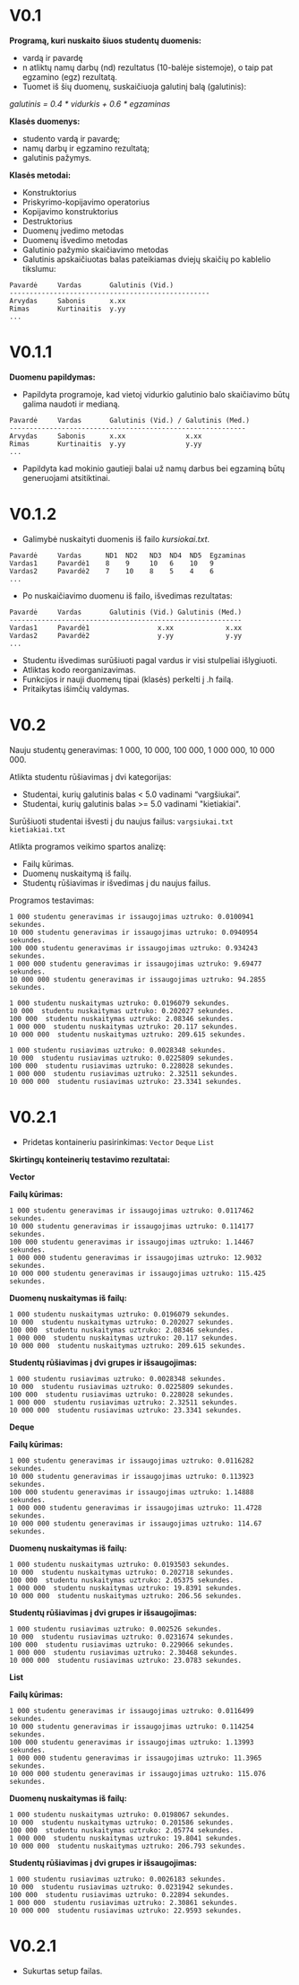 # V0.1

**Programą, kuri nuskaito šiuos studentų duomenis:**
 - vardą ir pavardę
 - n atliktų namų darbų (nd) rezultatus (10-balėje sistemoje), o taip pat egzamino (egz) rezultatą.
- Tuomet iš šių duomenų, suskaičiuoja galutinį balą (galutinis):

*galutinis = 0.4 * vidurkis + 0.6 * egzaminas*

**Klasės duomenys:**
  - studento vardą ir pavardę;
  - namų darbų ir egzamino rezultatą;
  - galutinis pažymys.

**Klasės metodai:**

  - Konstruktorius 
  - Priskyrimo-kopijavimo operatorius
  - Kopijavimo konstruktorius
  - Destruktorius
  - Duomenų įvedimo metodas
  - Duomenų išvedimo metodas
  - Galutinio pažymio skaičiavimo metodas
  - Galutinis apskaičiuotas balas pateikiamas dviejų skaičių po kablelio tikslumu:

  ```
  Pavardė     Vardas       Galutinis (Vid.)
  --------------------------------------------------
  Arvydas     Sabonis      x.xx
  Rimas       Kurtinaitis  y.yy
  ...
```

# V0.1.1
**Duomenu papildymas:**
 - Papildyta programoje, kad vietoj vidurkio galutinio balo skaičiavimo būtų galima naudoti ir medianą.
```
Pavardė     Vardas       Galutinis (Vid.) / Galutinis (Med.)
-----------------------------------------------------------
Arvydas     Sabonis      x.xx               x.xx
Rimas       Kurtinaitis  y.yy               y.yy
...
```
 - Papildyta kad mokinio gautieji balai už namų darbus bei egzaminą būtų generuojami atsitiktinai.

# V0.1.2
 - Galimybė nuskaityti duomenis iš failo *kursiokai.txt*. 
 ```
Pavardė     Vardas      ND1  ND2   ND3  ND4  ND5  Egzaminas
Vardas1     Pavardė1    8    9     10   6    10   9
Vardas2     Pavardė2    7    10    8    5    4    6
...
```
- Po nuskaičiavimo duomenu iš failo, išvedimas rezultatas:
```
Pavardė     Vardas       Galutinis (Vid.) Galutinis (Med.)
----------------------------------------------------------
Vardas1     Pavardė1                 x.xx             x.xx
Vardas2     Pavardė2                 y.yy             y.yy
...
```
 - Studentu išvedimas surūšiuoti pagal vardus ir visi stulpeliai išlygiuoti. 
 - Atliktas kodo reorganizavimas.
 - Funkcijos ir nauji duomenų tipai (klasės) perkelti į .h failą.
 - Pritaikytas išimčių valdymas. 

# V0.2
Nauju studentų generavimas: 1 000, 10 000, 100 000, 1 000 000, 10 000 000.

Atlikta studentu rūšiavimas į dvi kategorijas:

-  Studentai, kurių galutinis balas < 5.0 vadinami “vargšiukai”.
-  Studentai, kurių galutinis balas >= 5.0 vadinami "kietiakiai".

Surūšiuoti studentai išvesti į du naujus failus: `vargsiukai.txt` `kietiakiai.txt`

Atlikta programos veikimo spartos analizę:

- Failų kūrimas.
- Duomenų nuskaitymą iš failų.
- Studentų rūšiavimas ir išvedimas į du naujus failus.

Programos testavimas:
```
1 000 studentu generavimas ir issaugojimas uztruko: 0.0100941 sekundes.
10 000 studentu generavimas ir issaugojimas uztruko: 0.0940954 sekundes.
100 000 studentu generavimas ir issaugojimas uztruko: 0.934243 sekundes.
1 000 000 studentu generavimas ir issaugojimas uztruko: 9.69477 sekundes.
10 000 000 studentu generavimas ir issaugojimas uztruko: 94.2855 sekundes.
```
```
1 000 studentu nuskaitymas uztruko: 0.0196079 sekundes.
10 000  studentu nuskaitymas uztruko: 0.202027 sekundes.
100 000  studentu nuskaitymas uztruko: 2.08346 sekundes.
1 000 000  studentu nuskaitymas uztruko: 20.117 sekundes.
10 000 000  studentu nuskaitymas uztruko: 209.615 sekundes.
```
```
1 000 studentu rusiavimas uztruko: 0.0028348 sekundes.
10 000  studentu rusiavimas uztruko: 0.0225809 sekundes.
100 000  studentu rusiavimas uztruko: 0.228028 sekundes.
1 000 000  studentu rusiavimas uztruko: 2.32511 sekundes.
10 000 000  studentu rusiavimas uztruko: 23.3341 sekundes.
```
# V0.2.1

 - Pridetas kontaineriu pasirinkimas: `Vector` `Deque` `List`
 
 **Skirtingų konteinerių testavimo rezultatai:**

**Vector**

**Failų kūrimas:**
```
1 000 studentu generavimas ir issaugojimas uztruko: 0.0117462 sekundes.
10 000 studentu generavimas ir issaugojimas uztruko: 0.114177 sekundes.
100 000 studentu generavimas ir issaugojimas uztruko: 1.14467 sekundes.
1 000 000 studentu generavimas ir issaugojimas uztruko: 12.9032 sekundes.
10 000 000 studentu generavimas ir issaugojimas uztruko: 115.425 sekundes.
```
**Duomenų nuskaitymas iš failų:**
```
1 000 studentu nuskaitymas uztruko: 0.0196079 sekundes.
10 000  studentu nuskaitymas uztruko: 0.202027 sekundes.
100 000  studentu nuskaitymas uztruko: 2.08346 sekundes.
1 000 000  studentu nuskaitymas uztruko: 20.117 sekundes.
10 000 000  studentu nuskaitymas uztruko: 209.615 sekundes.
```
**Studentų rūšiavimas į dvi grupes ir išsaugojimas:**
```
1 000 studentu rusiavimas uztruko: 0.0028348 sekundes.
10 000  studentu rusiavimas uztruko: 0.0225809 sekundes.
100 000  studentu rusiavimas uztruko: 0.228028 sekundes.
1 000 000  studentu rusiavimas uztruko: 2.32511 sekundes.
10 000 000  studentu rusiavimas uztruko: 23.3341 sekundes.
```

**Deque**

**Failų kūrimas:**
```
1 000 studentu generavimas ir issaugojimas uztruko: 0.0116282 sekundes.
10 000 studentu generavimas ir issaugojimas uztruko: 0.113923 sekundes.
100 000 studentu generavimas ir issaugojimas uztruko: 1.14888 sekundes.
1 000 000 studentu generavimas ir issaugojimas uztruko: 11.4728 sekundes.
10 000 000 studentu generavimas ir issaugojimas uztruko: 114.67 sekundes.
```
**Duomenų nuskaitymas iš failų:**
```
1 000 studentu nuskaitymas uztruko: 0.0193503 sekundes.
10 000  studentu nuskaitymas uztruko: 0.202718 sekundes.
100 000  studentu nuskaitymas uztruko: 2.05375 sekundes.
1 000 000  studentu nuskaitymas uztruko: 19.8391 sekundes.
10 000 000  studentu nuskaitymas uztruko: 206.56 sekundes.
```
**Studentų rūšiavimas į dvi grupes ir išsaugojimas:**
```
1 000 studentu rusiavimas uztruko: 0.002526 sekundes.
10 000  studentu rusiavimas uztruko: 0.0231674 sekundes.
100 000  studentu rusiavimas uztruko: 0.229066 sekundes.
1 000 000  studentu rusiavimas uztruko: 2.30468 sekundes.
10 000 000  studentu rusiavimas uztruko: 23.0783 sekundes.
```

**List**

**Failų kūrimas:**
```
1 000 studentu generavimas ir issaugojimas uztruko: 0.0116499 sekundes.
10 000 studentu generavimas ir issaugojimas uztruko: 0.114254 sekundes.
100 000 studentu generavimas ir issaugojimas uztruko: 1.13993 sekundes.
1 000 000 studentu generavimas ir issaugojimas uztruko: 11.3965 sekundes.
10 000 000 studentu generavimas ir issaugojimas uztruko: 115.076 sekundes.
```
**Duomenų nuskaitymas iš failų:**
```
1 000 studentu nuskaitymas uztruko: 0.0198067 sekundes.
10 000  studentu nuskaitymas uztruko: 0.201586 sekundes.
100 000  studentu nuskaitymas uztruko: 2.05774 sekundes.
1 000 000  studentu nuskaitymas uztruko: 19.8041 sekundes.
10 000 000  studentu nuskaitymas uztruko: 206.793 sekundes.
```
**Studentų rūšiavimas į dvi grupes ir išsaugojimas:**
```
1 000 studentu rusiavimas uztruko: 0.0026183 sekundes.
10 000  studentu rusiavimas uztruko: 0.0231942 sekundes.
100 000  studentu rusiavimas uztruko: 0.22894 sekundes.
1 000 000  studentu rusiavimas uztruko: 2.30861 sekundes.
10 000 000  studentu rusiavimas uztruko: 22.9593 sekundes.
```

 
# V0.2.1

- Sukurtas setup failas.
